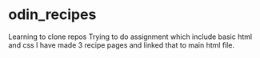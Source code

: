 # odin_recipes
Learning to clone repos
Trying to do assignment which include basic html and css
I have made 3 recipe pages and linked that to main html file. 
 
